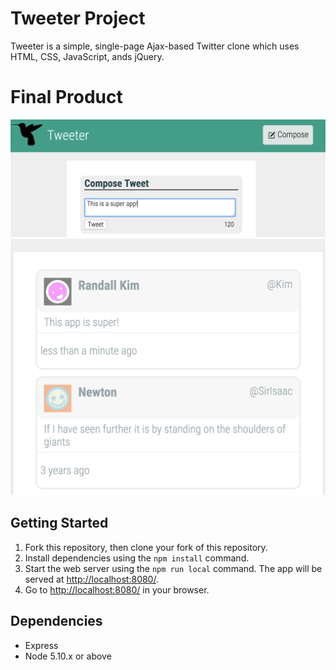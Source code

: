 # Tweeter Project

Tweeter is a simple, single-page Ajax-based Twitter clone which uses HTML, CSS, JavaScript, ands jQuery.

# Final Product

!["Screenshot of the tweet editor"](https://github.com/tim-d-williams/tweeter/blob/master/docs/tweet-editor.png?raw=true)
!["Screenshot of the tweet feed"](https://github.com/tim-d-williams/tweeter/blob/master/docs/tweet-feed.png?raw=true)

## Getting Started

1. Fork this repository, then clone your fork of this repository.
2. Install dependencies using the `npm install` command.
3. Start the web server using the `npm run local` command. The app will be served at <http://localhost:8080/>.
4. Go to <http://localhost:8080/> in your browser.

## Dependencies

- Express
- Node 5.10.x or above
